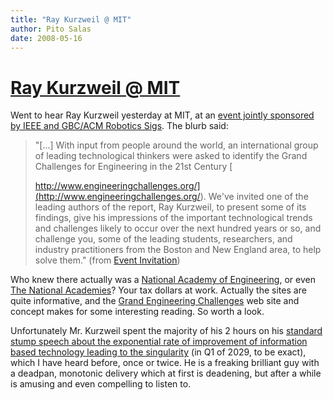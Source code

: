 ```yaml
---
title: "Ray Kurzweil @ MIT"
author: Pito Salas
date: 2008-05-16
---
```

# [Ray Kurzweil @ MIT](None)




Went to hear Ray Kurzweil yesterday at MIT, at an [event jointly sponsored by
IEEE and GBC/ACM Robotics
Sigs](<http://www.ieeeboston.org/robotics_and_automation.htm>). The blurb
said:

> "[…] With input from people around the world, an international group of
> leading technological thinkers were asked to identify the Grand Challenges
> for Engineering in the 21st Century [  
>
> http://www.engineeringchallenges.org/](<http://www.engineeringchallenges.org/>).
> We've invited one of the leading authors of the report, Ray Kurzweil, to
> present some of its findings, give his impressions of the important
> technological trends and challenges likely to occur over the next hundred
> years or so, and challenge you, some of the leading students, researchers,
> and industry practitioners from the Boston and New England area, to help
> solve them." (from [Event
> Invitation](<http://www.ieeeboston.org/robotics_and_automation.htm>))

Who knew there actually was a [National Academy of
Engineering](<http://www.nae.edu/nae/naehome.nsf/weblinks/NAEW-4NHMQM?OpenDocument>),
or even [The National Academies](<http://www.nationalacademies.org/>)? Your
tax dollars at work. Actually the sites are quite informative, and the [Grand
Engineering Challenges](<http://www.engineeringchallenges.org/>) web site and
concept makes for some interesting reading. So worth a look.

Unfortunately Mr. Kurzweil spent the majority of his 2 hours on his [standard
stump speech about the exponential rate of improvement of information based
technology leading to the singularity](<http://www.kurzweilai.net>) (in Q1 of
2029, to be exact), which I have heard before, once or twice. He is a freaking
brilliant guy with a deadpan, monotonic delivery which at first is deadening,
but after a while is amusing and even compelling to listen to.


